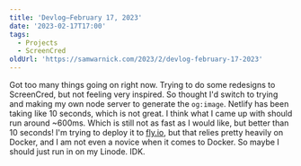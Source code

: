 ```yaml
---
title: 'Devlog—February 17, 2023'
date: '2023-02-17T17:00'
tags:
  - Projects
  - ScreenCred
oldUrl: 'https://samwarnick.com/2023/2/devlog-february-17-2023'
---
```


Got too many things going on right now. Trying to do some redesigns to ScreenCred, but not feeling very inspired. So thought I'd switch to trying and making my own node server to generate the `og:image`. Netlify has been taking like 10 seconds, which is not great. I think what I came up with should run around ~600ms. Which is still not as fast as I would like, but better than 10 seconds! I'm trying to deploy it to [fly.io](https://fly.io), but that relies pretty heavily on Docker, and I am not even a novice when it comes to Docker. So maybe I should just run in on my Linode. IDK.
